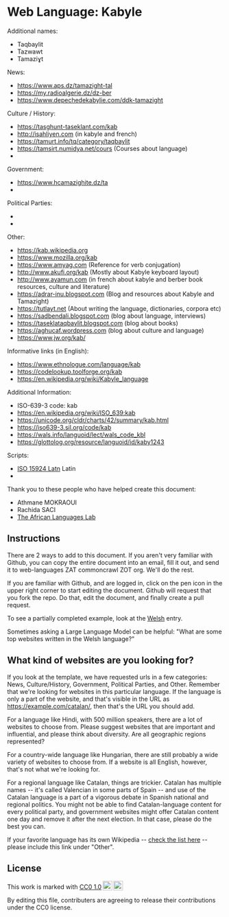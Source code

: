 # Web Language: Kabyle

Additional names:

- Taqbaylit
- Tazwawt
- Tamaziɣt

News:

- https://www.aps.dz/tamazight-tal
- https://my.radioalgerie.dz/dz-ber
- https://www.depechedekabylie.com/ddk-tamazight

Culture / History:

- https://tasghunt-taseklant.com/kab
- http://isahliyen.com (in kabyle and french)
- https://tamurt.info/tq/category/taqbaylit
- https://tamsirt.numidya.net/cours (Courses about language)
-

Government:

- https://www.hcamazighite.dz/ta
-

Political Parties:

-
-

Other:

- https://kab.wikipedia.org
- https://www.mozilla.org/kab
- https://www.amyag.com (Reference for verb conjugation)
- http://www.akufi.org/kab (Mostly about Kabyle keyboard layout)
- http://www.ayamun.com (in french about kabyle and berber book resources, culture and literature)
- https://adrar-inu.blogspot.com (Blog and resources about Kabyle and Tamazight)
- https://tutlayt.net (About writing the language, dictionaries, corpora etc)
- https://sadbendali.blogspot.com (blog about language, interviews)
- https://taseklataqbaylit.blogspot.com (blog about books)
- https://aghucaf.wordpress.com (blog about culture and language)
- https://www.jw.org/kab/

Informative links (in English):

- https://www.ethnologue.com/language/kab
- https://codelookup.toolforge.org/kab
- https://en.wikipedia.org/wiki/Kabyle_language

Additional Information:

- ISO-639-3 code: kab
- https://en.wikipedia.org/wiki/ISO_639:kab
- https://unicode.org/cldr/charts/42/summary/kab.html
- https://iso639-3.sil.org/code/kab
- https://wals.info/languoid/lect/wals_code_kbl
- https://glottolog.org/resource/languoid/id/kaby1243

Scripts:

- <a href="https://en.wikipedia.org/wiki/ISO_15924">ISO 15924 Latn</a> Latin
-

Thank you to these people who have helped create this document:

- Athmane MOKRAOUI
- Rachida SACI
- [The African Languages Lab](https://africanlanguageslab.com/)

## Instructions

There are 2 ways to add to this document. If you aren't very familiar
with Github, you can copy the entire document into an email, fill it
out, and send it to web-languages ZAT commoncrawl ZOT org. We'll do the rest.

If you are familiar with Github, and are logged in, click on the pen
icon in the upper right corner to start editing the document.
Github will request that you fork the repo. Do that, edit the
document, and finally create a pull request.

To see a partially completed example, look at the
[Welsh](../living/welsh.md) entry.

Sometimes asking a Large Language Model can be helpful: "What are some
top websites written in the Welsh language?"

## What kind of websites are you looking for?

If you look at the template, we have requested urls in a few
categories: News, Culture/History, Government, Political Parties, and
Other. Remember that we're looking for websites in this particular
language. If the language is only a part of the website, and that's
visible in the URL as https://example.com/catalan/, then that's the
URL you should add.

For a language like Hindi, with 500 million speakers, there are a lot
of websites to choose from. Please suggest websites that are important
and influential, and please think about diversity. Are all geographic
regions represented?

For a country-wide language like Hungarian, there are still probably a
wide variety of websites to choose from. If a website is all English,
however, that's not what we're looking for.

For a regional language like Catalan, things are trickier. Catalan has
multiple names -- it's called Valencian in some parts of Spain -- and
use of the Catalan language is a part of a vigorous debate in Spanish
national and regional politics. You might not be able to find
Catalan-language content for every political party, and government
websites might offer Catalan content one day and remove it after
the next election. In that case, please do the best you can.

If your favorite language has its own Wikipedia -- [check the list here](https://en.wikipedia.org/wiki/List_of_Wikipedias) --
please include this link under "Other".

## License

<p xmlns:cc="http://creativecommons.org/ns#" >This work is marked with <a href="https://creativecommons.org/publicdomain/zero/1.0/?ref=chooser-v1" target="_blank" rel="license noopener noreferrer" style="display:inline-block;">CC0 1.0<img style="height:22px!important;margin-left:3px;vertical-align:text-bottom;" src="https://mirrors.creativecommons.org/presskit/icons/cc.svg?ref=chooser-v1" alt=""><img style="height:22px!important;margin-left:3px;vertical-align:text-bottom;" src="https://mirrors.creativecommons.org/presskit/icons/zero.svg?ref=chooser-v1" alt=""></a></p>

By editing this file, contributers are agreeing to release their contributions under the CC0 license.
